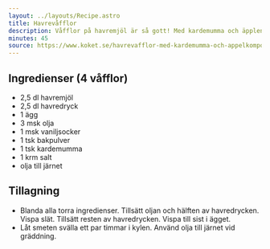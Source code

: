 ```yaml
---
layout: ../layouts/Recipe.astro
title: Havrevåfflor
description: Våfflor på havremjöl är så gott! Med kardemumma och äpplen blir det en nyttig efterrätt (framför allt om vaniljsockret skippas).
minutes: 45
source: https://www.koket.se/havrevafflor-med-kardemumma-och-appelkompott
---
```


## Ingredienser (4 våfflor)

- 2,5 dl havremjöl
- 2,5 dl havredryck
- 1 ägg
- 3 msk olja
- 1 msk vaniljsocker
- 1 tsk bakpulver
- 1 tsk kardemumma
- 1 krm salt
- olja till järnet

## Tillagning

- Blanda alla torra ingredienser. Tillsätt oljan och hälften av havredrycken. Vispa slät. Tillsätt resten av havredrycken. Vispa till sist i ägget.
- Låt smeten svälla ett par timmar i kylen. Använd olja till järnet vid gräddning.
